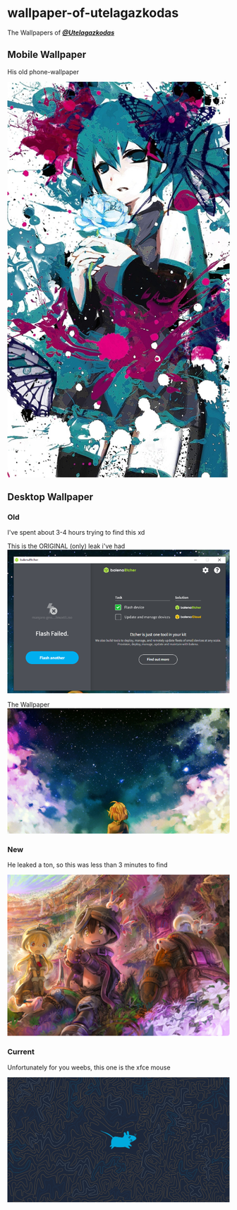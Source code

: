 # wallpaper-of-utelagazkodas
The Wallpapers of [***@Utelagazkodas***](https://github.com/Utelagazkodas)

## Mobile Wallpaper

His old phone-wallpaper

![Mobile Wallpaper](mobile_wallpaper.jpg)

## Desktop Wallpaper

### Old

I've spent about 3-4 hours trying to find this xd

This is the ORIGINAL (only) leak i've had
![The Original Leak](original_leak.png)

The Wallpaper
![The Wallpaper](wallpaper.jpg)

### New

He leaked a ton, so this was less than 3 minutes to find

![The New-Old Wallpaper](new_old.jpg)

### Current

Unfortunately for you weebs, this one is the xfce mouse

![XFCE Mouse](wallpaper_xfce.svg)
